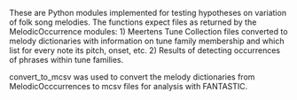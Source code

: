 These are Python modules implemented for testing hypotheses on variation of folk song melodies.
The functions expect files as returned by the MelodicOccurrence modules: 1) Meertens Tune Collection files converted to melody dictionaries with information on tune family membership and which list for every note its pitch, onset, etc. 2) Results of detecting occurrences of phrases within tune families.

convert_to_mcsv was used to convert the melody dictionaries from MelodicOcccurrences to mcsv files for analysis with FANTASTIC.